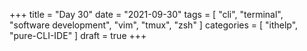 +++
title = "Day 30"
date = "2021-09-30"
tags = [
  "cli",
  "terminal",
  "software development",
  "vim",
  "tmux",
  "zsh"
]
categories = [ "ithelp", "pure-CLI-IDE" ]
draft = true
+++
